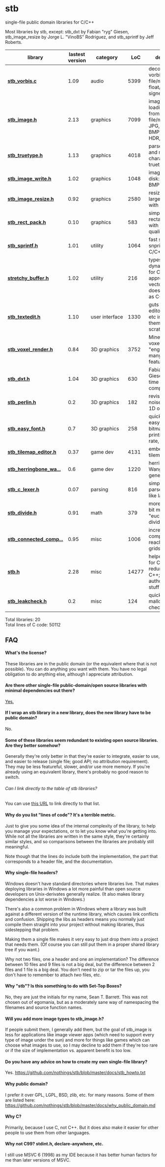 <!---   THIS FILE IS AUTOMATICALLY GENERATED, DO NOT CHANGE IT BY HAND   --->

stb
===

single-file public domain libraries for C/C++ <a name="stb_libs"></a>

Most libraries by stb, except: stb_dxt by Fabian "ryg" Giesen, stb_image_resize
by Jorge L. "VinoBS" Rodriguez, and stb_sprintf by Jeff Roberts.


library    | lastest version | category | LoC | description
--------------------- | ---- | -------- | --- | --------------------------------
**[stb_vorbis.c](stb_vorbis.c)** | 1.09 | audio | 5399 | decode ogg vorbis files from file/memory to float/16-bit signed output
**[stb_image.h](stb_image.h)** | 2.13 | graphics | 7099 | image loading/decoding from file/memory: JPG, PNG, TGA, BMP, PSD, GIF, HDR, PIC
**[stb_truetype.h](stb_truetype.h)** | 1.13 | graphics | 4018 | parse, decode, and rasterize characters from truetype fonts
**[stb_image_write.h](stb_image_write.h)** | 1.02 | graphics | 1048 | image writing to disk: PNG, TGA, BMP
**[stb_image_resize.h](stb_image_resize.h)** | 0.92 | graphics | 2580 | resize images larger/smaller with good quality
**[stb_rect_pack.h](stb_rect_pack.h)** | 0.10 | graphics | 583 | simple 2D rectangle packer with decent quality
**[stb_sprintf.h](stb_sprintf.h)** | 1.01 | utility | 1064 | fast sprintf, snprintf for C/C++
**[stretchy_buffer.h](stretchy_buffer.h)** | 1.02 | utility | 216 | typesafe dynamic array for C (i.e. approximation to vector<>), doesn't compile as C++
**[stb_textedit.h](stb_textedit.h)** | 1.10 | user&nbsp;interface | 1330 | guts of a text editor for games etc implementing them from scratch
**[stb_voxel_render.h](stb_voxel_render.h)** | 0.84 | 3D&nbsp;graphics | 3752 | Minecraft-esque voxel rendering "engine" with many more features
**[stb_dxt.h](stb_dxt.h)** | 1.04 | 3D&nbsp;graphics | 630 | Fabian "ryg" Giesen's real-time DXT compressor
**[stb_perlin.h](stb_perlin.h)** | 0.2 | 3D&nbsp;graphics | 182 | revised Perlin noise (3D input, 1D output)
**[stb_easy_font.h](stb_easy_font.h)** | 0.7 | 3D&nbsp;graphics | 258 | quick-and-dirty easy-to-deploy bitmap font for printing frame rate, etc
**[stb_tilemap_editor.h](stb_tilemap_editor.h)** | 0.37 | game&nbsp;dev | 4131 | embeddable tilemap editor
**[stb_herringbone_wa...](stb_herringbone_wang_tile.h)** | 0.6 | game&nbsp;dev | 1220 | herringbone Wang tile map generator
**[stb_c_lexer.h](stb_c_lexer.h)** | 0.07 | parsing | 816 | simplify writing parsers for C-like languages
**[stb_divide.h](stb_divide.h)** | 0.91 | math | 379 | more useful 32-bit modulus e.g. "euclidean divide"
**[stb_connected_comp...](stb_connected_components.h)** | 0.95 | misc | 1006 | incrementally compute reachability on grids
**[stb.h](stb.h)** | 2.28 | misc | 14277 | helper functions for C, mostly redundant in C++; basically author's personal stuff
**[stb_leakcheck.h](stb_leakcheck.h)** | 0.2 | misc | 124 | quick-and-dirty malloc/free leak-checking

Total libraries: 20  
Total lines of C code: 50112


FAQ
---

#### What's the license?

These libraries are in the public domain (or the equivalent where that is not
possible). You can do anything you want with them. You have no legal obligation
to do anything else, although I appreciate attribution.

#### <a name="other_libs"></a> Are there other single-file public-domain/open source libraries with minimal dependencies out there?

[Yes.](https://github.com/nothings/single_file_libs)

#### If I wrap an stb library in a new library, does the new library have to be public domain?

No.

#### Some of these libraries seem redundant to existing open source libraries. Are they better somehow?

Generally they're only better in that they're easier to integrate,
easier to use, and easier to release (single file; good API; no
attribution requirement). They may be less featureful, slower,
and/or use more memory. If you're already using an equivalent
library, there's probably no good reason to switch.

###### Can I link directly to the table of stb libraries?

You can use [this URL](https://github.com/nothings/stb#stb_libs) to link directly to that list.

#### Why do you list "lines of code"? It's a terrible metric.

Just to give you some idea of the internal complexity of the library,
to help you manage your expectations, or to let you know what you're
getting into. While not all the libraries are written in the same
style, they're certainly similar styles, and so comparisons between
the libraries are probably still meaningful.

Note though that the lines do include both the implementation, the
part that corresponds to a header file, and the documentation.

#### Why single-file headers?

Windows doesn't have standard directories where libraries
live. That makes deploying libraries in Windows a lot more
painful than open source developers on Unix-derivates generally
realize. (It also makes library dependencies a lot worse in Windows.)

There's also a common problem in Windows where a library was built
against a different version of the runtime library, which causes
link conflicts and confusion. Shipping the libs as headers means
you normally just compile them straight into your project without
making libraries, thus sidestepping that problem.

Making them a single file makes it very easy to just
drop them into a project that needs them. (Of course you can
still put them in a proper shared library tree if you want.)

Why not two files, one a header and one an implementation?
The difference between 10 files and 9 files is not a big deal,
but the difference between 2 files and 1 file is a big deal.
You don't need to zip or tar the files up, you don't have to
remember to attach *two* files, etc.

#### Why "stb"? Is this something to do with Set-Top Boxes?

No, they are just the initials for my name, Sean T. Barrett.
This was not chosen out of egomania, but as a moderately sane
way of namespacing the filenames and source function names.

#### Will you add more image types to stb_image.h?

If people submit them, I generally add them, but the goal of stb_image
is less for applications like image viewer apps (which need to support
every type of image under the sun) and more for things like games which
can choose what images to use, so I may decline to add them if they're
too rare or if the size of implementation vs. apparent benefit is too low.

#### Do you have any advice on how to create my own single-file library?

Yes. https://github.com/nothings/stb/blob/master/docs/stb_howto.txt

#### Why public domain?

I prefer it over GPL, LGPL, BSD, zlib, etc. for many reasons.
Some of them are listed here:
https://github.com/nothings/stb/blob/master/docs/why_public_domain.md

#### Why C?

Primarily, because I use C, not C++. But it does also make it easier
for other people to use them from other languages.

#### Why not C99? stdint.h, declare-anywhere, etc.

I still use MSVC 6 (1998) as my IDE because it has better human factors
for me than later versions of MSVC.



